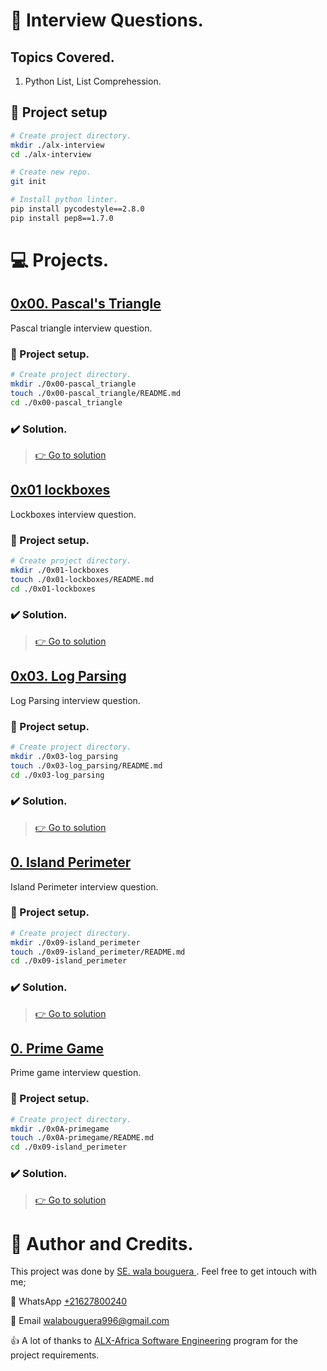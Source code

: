 # :book: Interview Questions.
## Topics Covered.
1. Python List, List Comprehession.

## :wrench: Project setup
```bash
# Create project directory.
mkdir ./alx-interview
cd ./alx-interview

# Create new repo.
git init

# Install python linter.
pip install pycodestyle==2.8.0
pip install pep8==1.7.0
```

# :computer: Projects.
## [0x00. Pascal's Triangle](0x00-pascal_triangle)
Pascal triangle interview question.

### :wrench: Project setup.
```bash
# Create project directory.
mkdir ./0x00-pascal_triangle
touch ./0x00-pascal_triangle/README.md
cd ./0x00-pascal_triangle
```

### :heavy_check_mark: Solution.
> [:point_right: Go to solution](0x00-pascal_triangle)

## [0x01 lockboxes](0x01-lockboxes)
Lockboxes interview question.

### :wrench: Project setup.
```bash
# Create project directory.
mkdir ./0x01-lockboxes
touch ./0x01-lockboxes/README.md
cd ./0x01-lockboxes
```

### :heavy_check_mark: Solution.
> [:point_right: Go to solution](0x01-lockboxes)


## [0x03. Log Parsing](0x03-log_parsing)
Log Parsing interview question.

### :wrench: Project setup.
```bash
# Create project directory.
mkdir ./0x03-log_parsing
touch ./0x03-log_parsing/README.md
cd ./0x03-log_parsing
```

### :heavy_check_mark: Solution.
> [:point_right: Go to solution](0x03-log_parsing)

<!---->
## [0. Island Perimeter](0x09-island_perimeter)
Island Perimeter interview question.

### :wrench: Project setup.
```bash
# Create project directory.
mkdir ./0x09-island_perimeter
touch ./0x09-island_perimeter/README.md
cd ./0x09-island_perimeter
```

### :heavy_check_mark: Solution.
> [:point_right: Go to solution](0x09-island_perimeter)
<!---->

<!---->
## [0. Prime Game](00x0A-primegame)
Prime game interview question.

### :wrench: Project setup.
```bash
# Create project directory.
mkdir ./0x0A-primegame
touch ./0x0A-primegame/README.md
cd ./0x09-island_perimeter
```

### :heavy_check_mark: Solution.
> [:point_right: Go to solution](0x0A-primegame)
<!---->

# :man: Author and Credits.
This project was done by [SE. wala bouguera ](https://github.com/walabouguera996). Feel free to get intouch with me;

:iphone: WhatsApp [+21627800240](https://wa.me/21627800240)

:email: Email [walabouguera996@gmail.com](walabouguera996@gmail.com)

:thumbsup: A lot of thanks to [ALX-Africa Software Engineering](https://www.alxafrica.com/) program for the project requirements.
